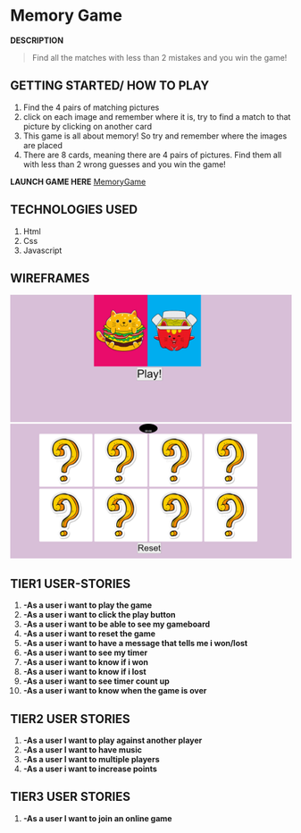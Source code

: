 # Memory Game
**DESCRIPTION**
>Find all the matches with less than 2 mistakes and you win the game!

## GETTING STARTED/ HOW TO PLAY

1. Find the 4 pairs of matching pictures 
2. click on each image and remember where it is, try to find a match to that picture by clicking on another card
3. This game is all about memory! So try and remember where the images are placed
4. There are 8 cards, meaning there are 4 pairs of
pictures. Find them all with less than 2 wrong guesses and you win the game!

  **LAUNCH GAME HERE**
  [MemoryGame](https://godise.github.io/Project-1-game/)


## TECHNOLOGIES USED
1. Html
2. Css
3. Javascript

## WIREFRAMES
![alt text](images/StarterPg.png)
![alt text](images/GamePg.png)


## TIER1 USER-STORIES

1. **-As a user i want to play the game**     
2. **-As a user i want to click the play button**
3. **-As a user i want to be able to see my gameboard**
4. **-As a user i want to reset the game**   
5. **-As a user i want to have a message that tells me i won/lost**
6. **-As a user i want to see my timer**
7. **-As a user i want to know if i won**
8. **-As a user i want to know if i lost**
9. **-As a user i want to see timer count up**
10. **-As a user i want to know when the game is over**


## TIER2 USER STORIES

1. **-As a user I want to play against another player**
2. **-As a user I want to have music**
3. **-As a user I want to multiple players**
4. **-As a user i want to increase points**


## TIER3 USER STORIES

1. **-As a user I want to join an online game**

